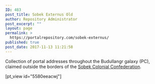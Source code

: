 ```yaml
---
ID: 483
post_title: Sobek Externus Old
author: Repository Administrator
post_excerpt: ""
layout: page
permalink: >
  https://portalrepository.com/sobek-externus/
published: true
post_date: 2017-11-13 11:21:58
---
```

Collection of portal addresses throughout the Budullangr galaxy (PC), claimed outside the borders of the <a href="https://nomanssky.gamepedia.com/Sobek_Colonial_Confederation" target="_blank" rel="noopener">Sobek Colonial Confederation</a>.

[pt_view id="5580eeacwj"]